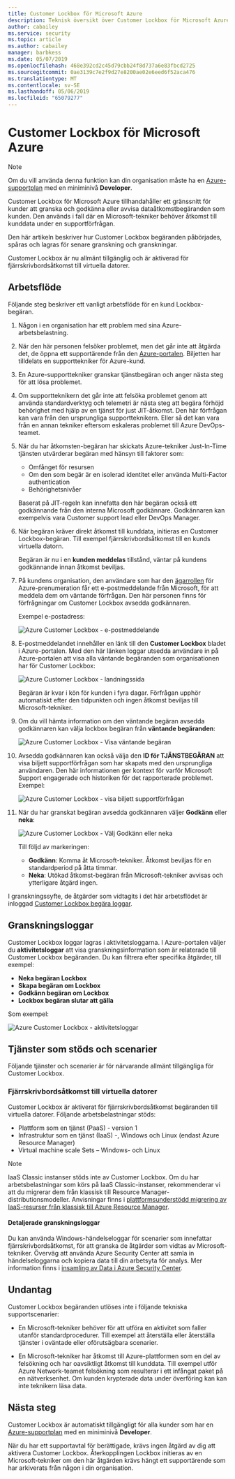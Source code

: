 ```yaml
---
title: Customer Lockbox för Microsoft Azure
description: Teknisk översikt över Customer Lockbox för Microsoft Azure, vilket ger kontroll över cloud-providerns åtkomst när Microsoft behöva åtkomst till kunddata.
author: cabailey
ms.service: security
ms.topic: article
ms.author: cabailey
manager: barbkess
ms.date: 05/07/2019
ms.openlocfilehash: 468e392cd2c45d79cbb24f8d737a6e83fbcd2725
ms.sourcegitcommit: 0ae3139c7e2f9d27e8200ae02e6eed6f52aca476
ms.translationtype: MT
ms.contentlocale: sv-SE
ms.lasthandoff: 05/06/2019
ms.locfileid: "65079277"
---
```

# <a name="customer-lockbox-for-microsoft-azure"></a>Customer Lockbox för Microsoft Azure

> [!NOTE]
> Om du vill använda denna funktion kan din organisation måste ha en [Azure-supportplan](https://azure.microsoft.com/support/plans/) med en miniminivå **Developer**.

Customer Lockbox för Microsoft Azure tillhandahåller ett gränssnitt för kunder att granska och godkänna eller avvisa dataåtkomstbegäranden som kunden. Den används i fall där en Microsoft-tekniker behöver åtkomst till kunddata under en supportförfrågan.

Den här artikeln beskriver hur Customer Lockbox begäranden påbörjades, spåras och lagras för senare granskning och granskningar.

Customer Lockbox är nu allmänt tillgänglig och är aktiverad för fjärrskrivbordsåtkomst till virtuella datorer.

## <a name="workflow"></a>Arbetsflöde

Följande steg beskriver ett vanligt arbetsflöde för en kund Lockbox-begäran.

1. Någon i en organisation har ett problem med sina Azure-arbetsbelastning.

2. När den här personen felsöker problemet, men det går inte att åtgärda det, de öppna ett supportärende från den [Azure-portalen](https://ms.portal.azure.com/signin/index/?feature.settingsportalinstance=mpac). Biljetten har tilldelats en supporttekniker för Azure-kund.

3. En Azure-supporttekniker granskar tjänstbegäran och anger nästa steg för att lösa problemet.

4. Om supportteknikern det går inte att felsöka problemet genom att använda standardverktyg och telemetri är nästa steg att begära förhöjd behörighet med hjälp av en tjänst för just JIT-åtkomst. Den här förfrågan kan vara från den ursprungliga supportteknikern. Eller så det kan vara från en annan tekniker eftersom eskaleras problemet till Azure DevOps-teamet.

5. När du har åtkomsten-begäran har skickats Azure-tekniker Just-In-Time tjänsten utvärderar begäran med hänsyn till faktorer som:
    - Omfånget för resursen
    - Om den som begär är en isolerad identitet eller använda Multi-Factor authentication
    - Behörighetsnivåer
    
    Baserat på JIT-regeln kan innefatta den här begäran också ett godkännande från den interna Microsoft godkännare. Godkännaren kan exempelvis vara Customer support lead eller DevOps Manager.

6. När begäran kräver direkt åtkomst till kunddata, initieras en Customer Lockbox-begäran. Till exempel fjärrskrivbordsåtkomst till en kunds virtuella datorn.
    
    Begäran är nu i en **kunden meddelas** tillstånd, väntar på kundens godkännande innan åtkomst beviljas.

7. På kundens organisation, den användare som har den [ägarrollen](../role-based-access-control/rbac-and-directory-admin-roles.md#azure-rbac-roles) för Azure-prenumeration får ett e-postmeddelande från Microsoft, för att meddela dem om väntande förfrågan. Den här personen finns för förfrågningar om Customer Lockbox avsedda godkännaren.
    
    Exempel e-postadress:
    
    ![Azure Customer Lockbox - e-postmeddelande](./media/azure-customer-lockbox/customer-lockbox-email-notification.png)

8. E-postmeddelandet innehåller en länk till den **Customer Lockbox** bladet i Azure-portalen. Med den här länken loggar utsedda användare in på Azure-portalen att visa alla väntande begäranden som organisationen har för Customer Lockbox:
    
    ![Azure Customer Lockbox - landningssida](./media/azure-customer-lockbox/customer-lockbox-landing-page.png)
    
   Begäran är kvar i kön för kunden i fyra dagar. Förfrågan upphör automatiskt efter den tidpunkten och ingen åtkomst beviljas till Microsoft-tekniker.

9. Om du vill hämta information om den väntande begäran avsedda godkännaren kan välja lockbox begäran från **väntande begäranden**:
    
    ![Azure Customer Lockbox - Visa väntande begäran](./media/azure-customer-lockbox/customer-lockbox-pending-requests.png)

10. Avsedda godkännaren kan också välja den **ID för TJÄNSTBEGÄRAN** att visa biljett supportförfrågan som har skapats med den ursprungliga användaren. Den här informationen ger kontext för varför Microsoft Support engagerade och historiken för det rapporterade problemet. Exempel:
    
    ![Azure Customer Lockbox - visa biljett supportförfrågan](./media/azure-customer-lockbox/customer-lockbox-support-ticket.png)

11. När du har granskat begäran avsedda godkännaren väljer **Godkänn** eller **neka**:
    
    ![Azure Customer Lockbox - Välj Godkänn eller neka](./media/azure-customer-lockbox/customer-lockbox-approval.png)
    
    Till följd av markeringen:
    - **Godkänn**:  Komma åt Microsoft-tekniker. Åtkomst beviljas för en standardperiod på åtta timmar.
    - **Neka**: Utökad åtkomst-begäran från Microsoft-tekniker avvisas och ytterligare åtgärd ingen.

I granskningssyfte, de åtgärder som vidtagits i det här arbetsflödet är inloggad [Customer Lockbox begära loggar](#auditing-logs).

## <a name="auditing-logs"></a>Granskningsloggar

Customer Lockbox loggar lagras i aktivitetsloggarna. I Azure-portalen väljer du **aktivitetsloggar** att visa granskningsinformation som är relaterade till Customer Lockbox begäranden. Du kan filtrera efter specifika åtgärder, till exempel:
- **Neka begäran Lockbox**
- **Skapa begäran om Lockbox**
- **Godkänn begäran om Lockbox**
- **Lockbox begäran slutar att gälla**

Som exempel:

![Azure Customer Lockbox - aktivitetsloggar](./media/azure-customer-lockbox/customer-lockbox-activitylogs.png)

## <a name="supported-services-and-scenarios"></a>Tjänster som stöds och scenarier

Följande tjänster och scenarier är för närvarande allmänt tillgängliga för Customer Lockbox.

### <a name="remote-desktop-access-to-virtual-machines"></a>Fjärrskrivbordsåtkomst till virtuella datorer

Customer Lockbox är aktiverat för fjärrskrivbordsåtkomst begäranden till virtuella datorer. Följande arbetsbelastningar stöds:
- Plattform som en tjänst (PaaS) - version 1
- Infrastruktur som en tjänst (IaaS) -, Windows och Linux (endast Azure Resource Manager)
- Virtual machine scale Sets – Windows- och Linux

> [!NOTE]
> IaaS Classic instanser stöds inte av Customer Lockbox. Om du har arbetsbelastningar som körs på IaaS Classic-instanser, rekommenderar vi att du migrerar dem från klassisk till Resource Manager-distributionsmodeller. Anvisningar finns i [plattformsunderstödd migrering av IaaS-resurser från klassisk till Azure Resource Manager](../virtual-machines/windows/migration-classic-resource-manager-overview.md).

#### <a name="detailed-audit-logs"></a>Detaljerade granskningsloggar

Du kan använda Windows-händelseloggar för scenarier som innefattar fjärrskrivbordsåtkomst, för att granska de åtgärder som vidtas av Microsoft-tekniker. Överväg att använda Azure Security Center att samla in händelseloggarna och kopiera data till din arbetsyta för analys. Mer information finns i [insamling av Data i Azure Security Center](../security-center/security-center-enable-data-collection.md).

## <a name="exclusions"></a>Undantag

Customer Lockbox begäranden utlöses inte i följande tekniska supportscenarier:

- En Microsoft-tekniker behöver för att utföra en aktivitet som faller utanför standardprocedurer. Till exempel att återställa eller återställa tjänster i oväntade eller oförutsägbara scenarier.

- En Microsoft-tekniker har åtkomst till Azure-plattformen som en del av felsökning och har oavsiktligt åtkomst till kunddata. Till exempel utför Azure Network-teamet felsökning som resulterar i ett infångat paket på en nätverksenhet. Om kunden krypterade data under överföring kan kan inte teknikern läsa data.

## <a name="next-steps"></a>Nästa steg

Customer Lockbox är automatiskt tillgängligt för alla kunder som har en [Azure-supportplan](https://azure.microsoft.com/support/plans/) med en miniminivå **Developer**.

När du har ett supportavtal för berättigade, krävs ingen åtgärd av dig att aktivera Customer Lockbox. Återkopplingen Lockbox initieras av en Microsoft-tekniker om den här åtgärden krävs hängt ett supportärende som har arkiverats från någon i din organisation.
